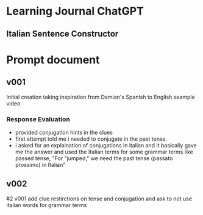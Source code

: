 # Learning Journal ChatGPT
## Italian Sentence Constructor

# Prompt document
## v001
Initial creation taking inspiration from Damian's Spanish to English example video
### Response Evaluation
- provided conjugation hints in the clues
- first attempt told me i needed to conjugate in the past tense.
- i asked for an explaination of conjugations in italian and it basically gave me the answer and used the Italian terms for some grammar terms like passed tense, "For "jumped," we need the past tense (passato prossimo) in Italian"

## v002
#2 v001 add clue restirctions on tense and conjugation and ask to not use italian words for grammar terms
